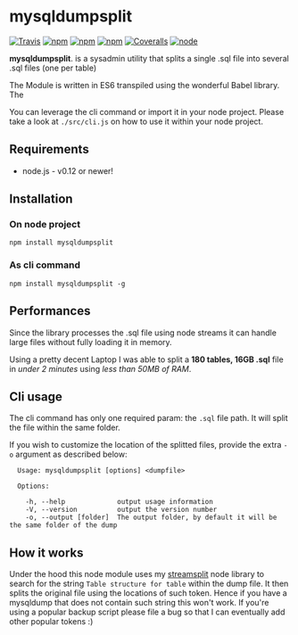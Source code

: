 # mysqldumpsplit

[![Travis](https://img.shields.io/travis/vekexasia/mysqldumpsplit.svg?style=flat-square)]() [![npm](https://img.shields.io/npm/l/mysqldumpsplit.svg?style=flat-square)]() [![npm](https://img.shields.io/npm/v/mysqldumpsplit.svg?style=flat-square)]() [![npm](https://img.shields.io/npm/dt/mysqldumpsplit.svg?style=flat-square)]() [![Coveralls](https://img.shields.io/coveralls/vekexasia/mysqldumpsplit.svg?style=flat-square)]() [![node](https://img.shields.io/node/v/mysqldumpsplit.svg?style=flat-square)]()

**mysqldumpsplit**. is a sysadmin utility that splits a single .sql file into several .sql files (one per table)

The Module is written in ES6 transpiled using the wonderful Babel library. The 

You can leverage the cli command or import it in your node project. Please take a look at `./src/cli.js` on how to use it within your node project.

## Requirements

 - node.js - v0.12 or newer!   

## Installation

### On node project

    npm install mysqldumpsplit

### As cli command

    npm install mysqldumpsplit -g

## Performances

Since the library processes the .sql file using node streams it can handle large files without fully loading it in memory.

Using a pretty decent Laptop I was able to split a **180 tables, 16GB .sql** file in _under 2 minutes_ using _less than 50MB of RAM_.

## Cli usage

The cli command has only one required param: the `.sql` file path. It will split the file within the same folder.

If you wish to customize the location of the splitted files, provide the extra `-o` argument as described below:

```
  Usage: mysqldumpsplit [options] <dumpfile>

  Options:

    -h, --help             output usage information
    -V, --version          output the version number
    -o, --output [folder]  The output folder, by default it will be the same folder of the dump

```
 
## How it works

Under the hood this node module uses my [streamsplit](https://github.com/vekexasia/streamsplit) node library to search for the string `Table structure for table` within the dump file. 
It then splits the original file using the locations of such token. Hence if you have a mysqldump that does not contain such string this won't work. If you're using a popular backup script please file a bug so that I can eventually add other popular tokens :)
